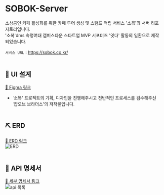 # SOBOK-Server
소상공인 카페 활성화를 위한 카페 투어 생성 및 스탬프 적립 서비스 '소복'의 서버 리포지토리입니다.<br>
'소복'dms 숙명여대 캠퍼스타운 스타트업 MVP 서포터즈 '잇다' 활동의 일환으로 제작되었습니다.<br><br>
`서비스 URL` : https://sobok.co.kr/<br><br>

## 🎨 UI 설계
[🔗 Figma 링크](https://www.figma.com/design/kDROh7eTdNRA844dhY80q6/%EC%86%8C%EB%B3%B5-%EB%A6%AC%EB%89%B4%EC%96%BC?node-id=0-1&t=BokIk5z7JZPNsUI8-0)
- '소복' 프로젝트의 기획, 디자인을 진행해주시고 전반적인 프로세스를 검수해주신 '잡오브 브라더스'의 저작물입니다.<br><br>

## ⛏ ERD
[🔗 ERD 링크](https://www.erdcloud.com/d/ZLWrm3fG2zaXTwtZG)<br>
<img alt="ERD" src="https://github.com/Team-SGBInside/SGBInside-Server/assets/82032418/7291e32b-91f3-43fd-a5fd-1544119cfabb"><br><br>

## 📜 API 명세서
[🔗 세부 명세서 링크](https://brick-rainbow-789.notion.site/API-3a62a5e4d4744d7f9db29aadb55c14f4)<br>
<img alt="api 목록" src="https://github.com/Team-SGBInside/SGBInside-Server/assets/82032418/5f936909-de1c-4377-8798-e04792d30ecc">
